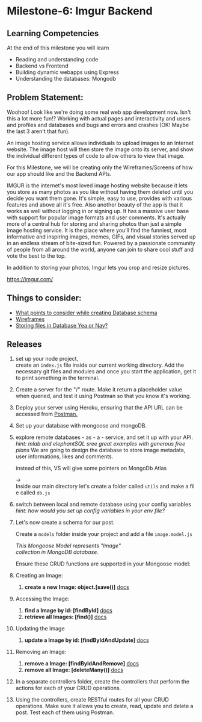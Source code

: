 # Milestone-6: Imgur Backend

## Learning Competencies

At the end of this milestone you will learn

- Reading and understanding code
- Backend vs Frontend
- Building dynamic webapps using Express
- Understanding the databases: Mongodb

## Problem Statement:

Woohoo! Look like we're doing some real web app development now. Isn't this a lot more fun!? Working with actual pages and interactivity and users and profiles and databases and bugs and errors and crashes (OK! Maybe the last 3 aren't that fun).

An image hosting service allows individuals to upload images to an Internet website. The image host will then store the image onto its server, and show the individual different types of code to allow others to view that image.

For this Milestone, we will be creating only the Wireframes/Screens of how our app should like and the Backend APIs.

 IMGUR is the internet's most loved image hosting website because it lets you store as many photos as you like without having them deleted until you decide you want them gone. It's simple, easy to use, provides with various features and above all it's free. Also another beauty of the app is that it works as well without logging in or signing up. It has a massive user base with support for popular image formats and user comments. It's actually more of a central hub for storing and sharing photos than just a simple image hosting service. It is the place where you’ll find the funniest, most informative and inspiring images, memes, GIFs, and visual stories served up in an endless stream of bite-sized fun. Powered by a passionate community of people from all around the world, anyone can join to share cool stuff and vote the best to the top.

In addition to storing your photos, Imgur lets you crop and resize pictures.

https://imgur.com/

## Things to consider:

- [What points to consider while creating Database schema](https://www.codeproject.com/Articles/359654/11-important-database-designing-rules-which-I-fo-2)
- [Wireframes](https://careerfoundry.com/en/blog/ux-design/how-to-create-your-first-wireframe/)
- [Storing files in Database Yea or Nay?](https://stackoverflow.com/questions/3748/storing-images-in-db-yea-or-nay)

## **Releases**

1. set up your node project, create an `index.js` file inside our current working directory. Add the necessary git files and modules and once you start the application, get it to print something in the terminal. 
2. Create a server for the "/" route. Make it return a placeholder value when queried, and test it using Postman so that you know it's working. 
3. Deploy your server using Heroku, ensuring that the API URL can be accessed from [Postman.](https://www.postman.com/) 
4. Set up your database with mongoose and mongoDB. 
5. explore remote databases - as - a - service, and set it up with your API. 
*hint: mlab and elephantSQL sree great examples with generous free plans*
We are going to design the database to store image metadata, user informations, likes and comments. 
    
    instead of this, VS will give some pointers on MongoDb Atlas 
    
    → Inside our main directory let's create a folder called `utils` and make a file called `db.js`
    
6. switch between local and remote database using your config variables
*hint: how would you set up config variables in your env file?*
7. Let's now create a schema for our post. 
    
    Create a `models` folder inside your project and add a file `image.model.js`
    
    *This Mongoose Model represents "Image" collection in MongoDB database.*   
    

      Ensure these CRUD functions are supported in your Mongoose model:

1. Creating an Image:  
    1. **create a new Image: object.[save()]**  [docs](https://mongoosejs.com/docs/api/model.html#model_Model-save)
2. Accessing the Image:
    1. **find a Image by id: [findById]**  [docs](https://mongoosejs.com/docs/api/model.html#model_Model.findById)
    2. **retrieve all Images: [find()]** [docs](https://mongoosejs.com/docs/api/model.html#model_Model.find)
3. Updating the Image
    1. **update a Image by id: [findByIdAndUpdate]** [docs](https://mongoosejs.com/docs/api/model.html#model_Model.findByIdAndUpdate)
4. Removing an Image:
    1. **remove a Image: [findByIdAndRemove]** [docs](https://mongoosejs.com/docs/api/model.html#model_Model.findByIdAndRemove)
    2. **remove all Image: [deleteMany()]**  [docs](https://mongoosejs.com/docs/api/model.html#model_Model.deleteMany)
5. In a separate controllers folder, create the controllers that perform the actions for each of your CRUD operations.  
6. Using the controllers, create RESTful routes for all your CRUD operations. Make sure it allows you to create, read, update and delete a post. Test each of them using Postman. 
